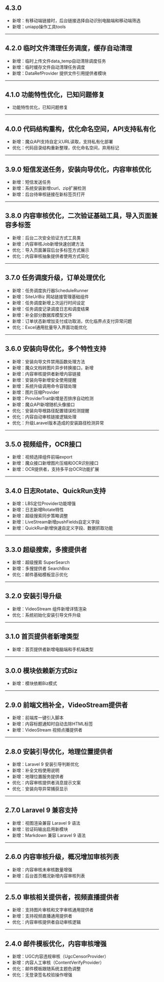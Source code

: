 ## 4.3.0 

- 新增：有移动端链接时，后台链接选择自动识别电脑端和移动端筛选
- 新增：uniapp操作工具tools

---

## 4.2.0 临时文件清理任务调度，缓存自动清理

- 新增：临时上传文件data_temp自动清除调度任务
- 新增：临时缓存文件自动清理任务调度
- 新增：DataRefProvider 提供文件引用提供者模块

---

## 4.1.0 功能特性优化，已知问题修复

- 功能特性优化，已知问题修复

---

## 4.0.0 代码结构重构，优化命名空间，API支持私有化

- 新增：魔众API支持自定义URL读取，支持私有化部署
- 优化：代码目录结构重新整理，优化命名空间，弃用标记

---

## 3.9.0 短信发送任务，安装向导优化，内容审核优化

- 新增：短信发送任务
- 新增：系统安装新增curl、zip扩展检测
- 新增：后台待审核链接在新标签页打开

---

## 3.8.0 内容审核优化，二次验证基础工具，导入页面兼容多标签

- 新增：后台二次安全验证方式工具类
- 新增：内容审核Job新增快速创建方法
- 优化：导入页面兼容后台多标签方式展示
- 优化：内容审核抽象提供者使用方式简化

---

## 3.7.0 任务调度升级，订单处理优化

- 新增：任务调度执行器ScheduleRunner
- 新增：SiteUrlBiz 网站链接管理基础组件
- 新增：任务调度新增上次运行时间设定
- 新增：任务调度记录调度日志和调度结果
- 新增：补全部分数据库模型文件
- 新增：订单状态新增加支付成功取消，优化临界点支付异常问题
- 优化：Excel通用批量导入界面功能优化

---

## 3.6.0 安装向导优化，多个特性支持

- 新增：安装向导文件禁用函数处理方法
- 新增：魔众文档转图片异步转换接口，新增
- 新增：内容审核提供者新增内容链接
- 新增：安装向导新增安全使用提醒
- 新增：系统升级调用命令容错处理
- 新增：图片压缩Provider
- 新增：ProviderTrait新增是否排序自动检测
- 新增：魔众API新增随机头像接口
- 优化：安装向导根路径配置错误检测提醒
- 优化：内容自动审核链接逻辑处理
- 优化：升级Laravel版本造成的安装路径检测异常

---

## 3.5.0 视频组件，OCR接口

- 新增：视频选择组件前端export
- 新增：魔众接口新增图片压缩和OCR识别接口
- 新增：OCR提供者，支持多平台OCR功能扩展

---

## 3.4.0 日志Rotate、QuickRun支持

- 新增：LBS定位Provider功能增强
- 新增：日志新增Rotate特性
- 新增：超级搜索同步策略调整
- 新增：LiveStream新增pushFields自定义字段
- 新增：QuickRun新增快速自定义字段、数据抓取功能

---

## 3.3.0 超级搜索，多搜提供者

- 新增：超级搜索 SuperSearch
- 新增：多搜提供者 SearchBox
- 优化：邮件基础模板显示优化

---

## 3.2.0 安装引导升级

- 新增：VideoStream 组件新增详情渲染
- 优化：系统初始化安装引导文件升级

---

## 3.1.0 首页提供者新增类型

- 新增：首页提供者新增电脑端和手机端类型

---

## 3.0.0 模块依赖新方式Biz

- 新增：模块依赖Biz模式

---

## 2.9.0 前端文档补全，VideoStream提供者

- 新增：前端库一键引入脚本
- 新增：内容标题通知时自动去除HTML标签
- 新增：VideoStream 视频点播提供者

---

## 2.8.0 安装引导优化，地理位置提供者

- 新增：Laravel 9 安装引导判断优化
- 新增：补全文档使用说明
- 新增：地理位置服务提供者
- 优化：内容审核提供者消息提示文案
- 优化：安装向导异常捕获显示

---

## 2.7.0 Laravel 9 兼容支持

- 新增：视图渲染兼容 Laravel 9 语法
- 新增：验证码输出启用新模块
- 新增：Markdown 兼容 Laravel 9 语法

---

## 2.6.0 内容审核升级，概况增加审核列表

- 新增：内容审核未审核数量增强
- 新增：后台首页概况新增内容审核列表

---

## 2.5.0 审核相关提供者，视频直播提供者

- 新增：支持图片审核和文字审核通用提供者
- 新增：支持视频直播通用提供者
- 优化：内容审核提供者自动审核逻辑

---

## 2.4.0 邮件模板优化，内容审核增强

- 新增：UGC内容违规审核（UgcCensorProvider）
- 新增：内容人工审核（ContentVerifyProvider）
- 优化：邮件模板跟随系统主题色调整
- 优化：无登录签名校验操作增强
